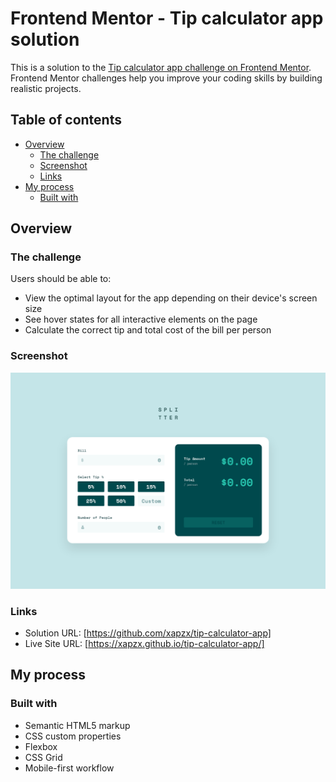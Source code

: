 # Frontend Mentor - Tip calculator app solution

This is a solution to the [Tip calculator app challenge on Frontend Mentor](https://www.frontendmentor.io/challenges/tip-calculator-app-ugJNGbJUX). Frontend Mentor challenges help you improve your coding skills by building realistic projects.

## Table of contents

- [Overview](#overview)
  - [The challenge](#the-challenge)
  - [Screenshot](#screenshot)
  - [Links](#links)
- [My process](#my-process)
  - [Built with](#built-with)

## Overview

### The challenge

Users should be able to:

- View the optimal layout for the app depending on their device's screen size
- See hover states for all interactive elements on the page
- Calculate the correct tip and total cost of the bill per person

### Screenshot

![](./screenshot/screenshot.png)

### Links

- Solution URL: [https://github.com/xapzx/tip-calculator-app]
- Live Site URL: [https://xapzx.github.io/tip-calculator-app/]

## My process

### Built with

- Semantic HTML5 markup
- CSS custom properties
- Flexbox
- CSS Grid
- Mobile-first workflow